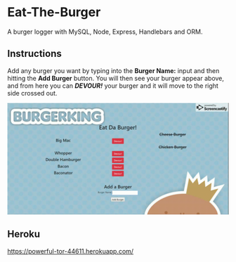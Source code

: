 # Eat-The-Burger

A burger logger with MySQL, Node, Express, Handlebars and ORM.

## Instructions

Add any burger you want by typing into the **Burger Name:** input and then hitting the **Add Burger** button. You will then see your burger appear above, and from here you can **_DEVOUR!_** your burger and it will move to the right side crossed out.

![Alt Text](/public/assets/images/MVC-With-Burgers.gif)

## Heroku

https://powerful-tor-44611.herokuapp.com/
